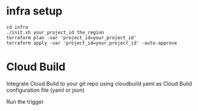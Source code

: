 # infra setup

```
cd infra
./init.sh your_project_id the_region
terraform plan -var 'project_id=your_project_id'
terraform apply -var 'project_id=your_project_id' -auto-approve

```

# Cloud Build

Integrate Cloud Build to your git repo using cloudbuild.yaml as Cloud Build configuration file (yaml or json)

Run the trigger